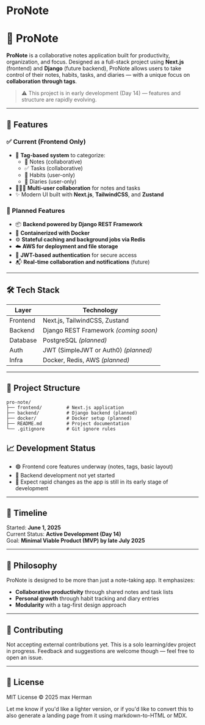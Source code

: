 # ProNote

# 📝 ProNote

**ProNote** is a collaborative notes application built for productivity, organization, and focus. Designed as a full-stack project using **Next.js** (frontend) and **Django** (future backend), ProNote allows users to take control of their notes, habits, tasks, and diaries — with a unique focus on **collaboration through tags**.

> ⚠️ This project is in early development (Day 14) — features and structure are rapidly evolving.

---

## 🚀 Features

### ✅ Current (Frontend Only)
- 🔖 **Tag-based system** to categorize:
  - 📓 Notes (collaborative)
  - ✅ Tasks (collaborative)
  - 🧠 Habits (user-only)
  - 📔 Diaries (user-only)
- 🧑‍🤝‍🧑 **Multi-user collaboration** for notes and tasks
- ✨ Modern UI built with **Next.js**, **TailwindCSS**, and **Zustand**

### 🔧 Planned Features
- 📦 **Backend powered by Django REST Framework**
- 🐳 **Containerized with Docker**
- ⚙️ **Stateful caching and background jobs via Redis**
- ☁️ **AWS for deployment and file storage**
- 🔐 **JWT-based authentication** for secure access
- 📬 **Real-time collaboration and notifications** (future)

---

## 🛠️ Tech Stack

| Layer         | Technology           |
| ------------- | -------------------- |
| Frontend      | Next.js, TailwindCSS, Zustand |
| Backend       | Django REST Framework *(coming soon)* |
| Database      | PostgreSQL *(planned)* |
| Auth          | JWT (SimpleJWT or Auth0) *(planned)* |
| Infra         | Docker, Redis, AWS *(planned)* |

---

## 📌 Project Structure

```
pro-note/
├── frontend/         # Next.js application
├── backend/          # Django backend (planned)
├── docker/           # Docker setup (planned)
├── README.md         # Project documentation
└── .gitignore        # Git ignore rules
```

## 📈 Development Status

- 🟢 Frontend core features underway (notes, tags, basic layout)
- 🔴 Backend development not yet started
- 🚧 Expect rapid changes as the app is still in its early stage of development

---

## 📅 Timeline

Started: **June 1, 2025**  
Current Status: **Active Development (Day 14)**  
Goal: **Minimal Viable Product (MVP) by late July 2025**

---

## 🧠 Philosophy

ProNote is designed to be more than just a note-taking app. It emphasizes:
- **Collaborative productivity** through shared notes and task lists
- **Personal growth** through habit tracking and diary entries
- **Modularity** with a tag-first design approach

---

## 🤝 Contributing

Not accepting external contributions yet. This is a solo learning/dev project in progress. Feedback and suggestions are welcome though — feel free to open an issue.

---

## 📄 License

MIT License © 2025 max Herman

Let me know if you'd like a lighter version, or if you'd like to convert this to also generate a landing page from it using markdown-to-HTML or MDX.

